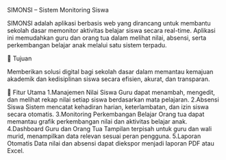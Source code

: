 SIMONSI – Sistem Monitoring Siswa

SIMONSI adalah aplikasi berbasis web yang dirancang untuk membantu sekolah dasar memonitor aktivitas belajar siswa secara real-time.
Aplikasi ini memudahkan guru dan orang tua dalam melihat nilai, absensi, serta perkembangan belajar anak melalui satu sistem terpadu.

🎯 Tujuan

Memberikan solusi digital bagi sekolah dasar dalam memantau kemajuan akademik dan kedisiplinan siswa secara efisien, akurat, dan transparan.

🧩 Fitur Utama
1.Manajemen Nilai Siswa
Guru dapat menambah, mengedit, dan melihat rekap nilai setiap siswa berdasarkan mata pelajaran.
2.Absensi Siswa
Sistem mencatat kehadiran harian, keterlambatan, dan izin siswa secara otomatis.
3.Monitoring Perkembangan Belajar
Orang tua dapat memantau grafik perkembangan nilai dan aktivitas belajar anak.
4.Dashboard Guru dan Orang Tua
Tampilan terpisah untuk guru dan wali murid, menampilkan data relevan sesuai peran pengguna.
5.Laporan Otomatis
Data nilai dan absensi dapat diekspor menjadi laporan PDF atau Excel.
